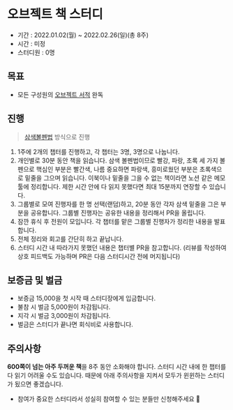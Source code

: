# 오브젝트 책 스터디
- 기간 : 2022.01.02(월) ~ 2022.02.26(일)(총 8주)
- 시간 : 미정
- 스터디원 : 0명

## 목표
- 모든 구성원의 [오브젝트 서적](http://www.yes24.com/Product/Goods/74219491) 완독

## 진행
> [삼색볼펜법](http://egloos.zum.com/agile/v/3684946) 방식으로 진행
1. 1주에 2개의 챕터를 진행하고, 각 챕터는 3명, 3명으로 나눕니다.
2. 개인별로 30분 동안 책을 읽습니다. 삼색 볼펜법이므로 빨강, 파랑, 초록 세 가지 볼펜으로 핵심인 부분은 빨간색, 나름 중요하면 파랑색, 흥미로웠던 부분은 초록색으로 밑줄을 그으며 읽습니다. 이북이나 밑줄을 그을 수 없는 책이라면 노션 같은 메모 툴에 정리합니다. 제한 시간 안에 다 읽지 못했다면 최대 15분까지 연장할 수 있습니다.
3. 그룹별로 모여 진행자를 한 명 선택(랜덤)하고, 20분 동안 각자 삼색 밑줄을 그은 부분을 공유합니다. 그룹별 진행자는 공유한 내용을 정리해서 PR을 올립니다. 
4. 잠깐 휴식 후 전원이 모입니다. 각 챕터를 맡은 그룹별 진행자가 정리한 내용을 발표합니다.
5. 전체 정리와 회고를 간단히 하고 끝납니다.
6. 스터디 시간 내 따라가지 못했던 내용은 챕터별 PR을 참고합니다. (리뷰를 작성하여 상호 피드백도 가능하며 PR은 다음 스터디시간 전에 머지됩니다)

## 보증금 및 벌금
- 보증금 15,000을 첫 시작 때 스터디장에게 입금합니다.
- 불참 시 벌금 5,000원이 차감됩니다.
- 지각 시 벌금 3,000원이 차감됩니다.
- 벌금은 스터디가 끝나면 회식비로 사용합니다.

## 주의사항
**600쪽이 넘는 아주 두꺼운 책**을 8주 동안 소화해야 합니다. 스터디 시간 내에 한 챕터를 다 읽기 어려울 수도 있습니다. 
때문에 아래 주의사항을 지켜서 모두가 윈윈하는 스터디가 됬으면 좋겠습니다.
- 참여가 중요한 스터디라서 성실히 참여할 수 있는 분들만 신청해주세요 🙏
